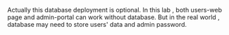 Actually this database deployment is optional.
In this lab , both users-web page and admin-portal can work without database.
But in the real world , database may need to store users' data and admin password.